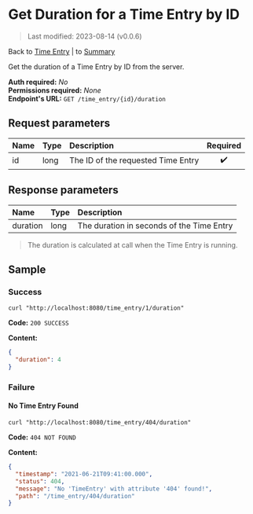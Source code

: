 # Get Duration for a Time Entry by ID

> Last modified: 2023-08-14 (v0.0.6)

Back to [Time Entry](../Time%20Entry.md) | to [Summary](../../README.md)

Get the duration of a Time Entry by ID from the server.

**Auth required:** _No_  
**Permissions required:** _None_  
**Endpoint's URL:** `GET /time_entry/{id}/duration`

## Request parameters

| Name | Type | Description                        | Required |
|:-----|:-----|:-----------------------------------|:--------:|
| id   | long | The ID of the requested Time Entry |    ✔️    |

## Response parameters

| Name     | Type | Description                               |
|:---------|:-----|:------------------------------------------|
| duration | long | The duration in seconds of the Time Entry |

> The duration is calculated at call when the Time Entry is running.

## Sample

### Success

```shell
curl "http://localhost:8080/time_entry/1/duration"
```

**Code:** `200 SUCCESS`

**Content:**

```json
{
  "duration": 4
}
```

### Failure

#### No Time Entry Found

```shell
curl "http://localhost:8080/time_entry/404/duration"
```

**Code:** `404 NOT FOUND`

**Content:**

```json
{
  "timestamp": "2021-06-21T09:41:00.000",
  "status": 404,
  "message": "No 'TimeEntry' with attribute '404' found!",
  "path": "/time_entry/404/duration"
}
```
